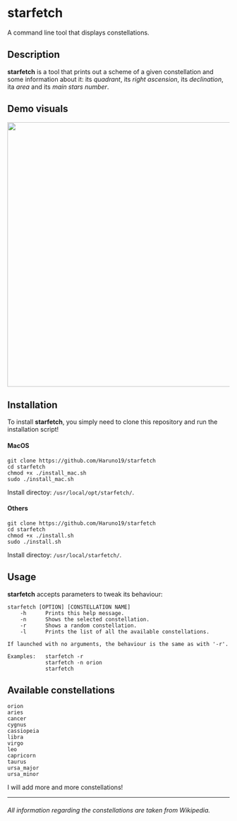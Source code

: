 # starfetch
A command line tool that displays constellations.

## Description  
**starfetch** is a tool that prints out a scheme of a given constellation and some information about it: its _quadrant_, its _right ascension_, its _declination_, ita _area_ and its _main stars number_.

## Demo visuals

<img width="600" src="https://user-images.githubusercontent.com/61376940/161754280-d007c9f2-157e-49e2-9ef1-0185a771f134.gif">

## Installation
To install **starfetch**, you simply need to clone this repository and run the installation script!

#### MacOS
```
git clone https://github.com/Haruno19/starfetch
cd starfetch
chmod +x ./install_mac.sh
sudo ./install_mac.sh
```
Install directoy: ``/usr/local/opt/starfetch/``.

#### Others
```
git clone https://github.com/Haruno19/starfetch
cd starfetch
chmod +x ./install.sh
sudo ./install.sh
```
Install directoy: ``/usr/local/starfetch/``.

## Usage
**starfetch** accepts parameters to tweak its behaviour:
```
starfetch [OPTION] [CONSTELLATION NAME]
    -h      Prints this help message.
    -n      Shows the selected constellation.
    -r      Shows a random constellation.
    -l      Prints the list of all the available constellations.
    
If launched with no arguments, the behaviour is the same as with '-r'.

Examples:   starfetch -r
            starfetch -n orion
            starfetch
```

## Available constellations
```
orion
aries
cancer
cygnus
cassiopeia
libra
virgo
leo
capricorn
taurus
ursa_major
ursa_minor
```
I will add more and more constellations!
  
---- 
###### All information regarding the constellations are taken from Wikipedia.
